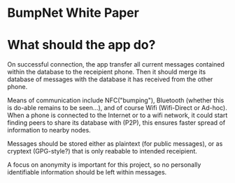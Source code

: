 BumpNet White Paper
=======
What should the app do?
=====
On successful connection, the app transfer all current messages contained within the
database to the receipient phone. Then it should merge its database of messages with the database it has received from
the other phone.

Means of communication include NFC("bumping"), Bluetooth (whether this is do-able remains to be seen...), and of course Wifi
(Wifi-Direct or Ad-hoc). When a phone is connected to the Internet or to a wifi network, it could start finding peers to share its database with
(P2P), this ensures faster spread of information to nearby nodes.

Messages should be stored either as plaintext (for public messages), or as cryptext (GPG-style?) that is only reabable to 
intended receipient.

A focus on anonymity is important for this project, so no personally identifiable information should be left within messages.
